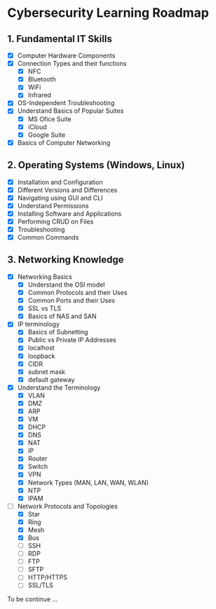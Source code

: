 # Cybersecurity Learning Roadmap

## 1. Fundamental IT Skills
- [x] Computer Hardware Components
- [x] Connection Types and their functions
	- [x] NFC
	- [x] Bluetooth
	- [x] WiFi
	- [x] Infrared
- [x] OS-Independent Troubleshooting
- [x] Understand Basics of Popular Suites
	- [x] MS Ofice Suite
	- [x] iCloud
	- [x] Google Suite
- [x] Basics of Computer Networking

## 2. Operating Systems (Windows, Linux)
- [x] Installation and Configuration
- [x] Different Versions and Differences
- [x] Navigating using GUI and CLI
- [x] Understand Permissions
- [x] Installing Software and Applications
- [x] Performing CRUD on Files
- [x] Troubleshooting
- [x] Common Commands

## 3. Networking Knowledge
- [x] Networking Basics
	- [x] Understand the OSI model
	- [x] Common Protocols and their Uses
	- [x] Common Ports and their Uses
	- [x] SSL vs TLS
	- [x] Basics of NAS and SAN
- [x] IP terminology
	- [x] Basics of Subnetting 
	- [x] Public vs Private IP Addresses
	- [x] localhost
	- [x] loopback
	- [x] CIDR
	- [x] subnet mask
	- [x] default gateway
- [x] Understand the Terminology
	- [x] VLAN
	- [x] DMZ
	- [x] ARP
	- [x] VM
	- [x] DHCP
	- [x] DNS
	- [x] NAT
	- [x] IP
	- [x] Router
	- [x] Switch
	- [x] VPN
	- [x] Network Types (MAN, LAN, WAN, WLAN)
	- [x] NTP
	- [x] IPAM
- [ ] Network Protocols and Topologies
	- [x] Star
	- [x] Ring
	- [x] Mesh
	- [x] Bus
	- [ ] SSH
	- [ ] RDP
	- [ ] FTP
	- [ ] SFTP
	- [ ] HTTP/HTTPS
	- [ ] SSL/TLS

To be continue ...

